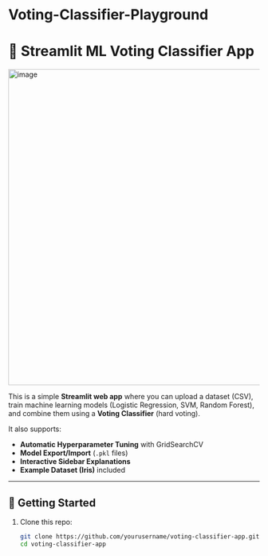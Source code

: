 # Voting-Classifier-Playground
# 🧠 Streamlit ML Voting Classifier App
<img width="681" height="632" alt="image" src="https://github.com/user-attachments/assets/164d5453-1c4b-47ba-b69e-ec9bfd7a155d" />

This is a simple **Streamlit web app** where you can upload a dataset (CSV), train machine learning models (Logistic Regression, SVM, Random Forest), and combine them using a **Voting Classifier** (hard voting).

It also supports:
- **Automatic Hyperparameter Tuning** with GridSearchCV
- **Model Export/Import** (`.pkl` files)
- **Interactive Sidebar Explanations**
- **Example Dataset (Iris)** included

---

## 🚀 Getting Started

1. Clone this repo:
   ```bash
   git clone https://github.com/yourusername/voting-classifier-app.git
   cd voting-classifier-app
